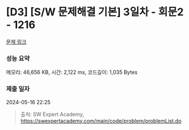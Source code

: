 # [D3] [S/W 문제해결 기본] 3일차 - 회문2 - 1216 

[문제 링크](https://swexpertacademy.com/main/code/problem/problemDetail.do?contestProbId=AV14Rq5aABUCFAYi) 

### 성능 요약

메모리: 46,656 KB, 시간: 2,122 ms, 코드길이: 1,035 Bytes

### 제출 일자

2024-05-16 22:25



> 출처: SW Expert Academy, https://swexpertacademy.com/main/code/problem/problemList.do
